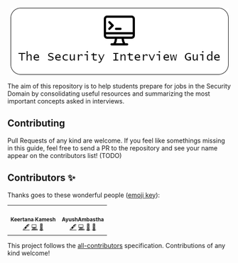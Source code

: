 <p align="center">
  <img src="./images/TSIG-Banner.png">
</p>

The aim of this repository is to help students prepare for jobs in the Security Domain by consolidating useful resources and summarizing the most important concepts asked in interviews. 

## Contributing

Pull Requests of any kind are welcome. If you feel like somethings missing in this guide, feel free to send a PR to the repository and see your name appear on the contributors list! (TODO)
## Contributors ✨

Thanks goes to these wonderful people ([emoji key](https://allcontributors.org/docs/en/emoji-key)):

<!-- ALL-CONTRIBUTORS-LIST:START - Do not remove or modify this section -->
<!-- prettier-ignore-start -->
<!-- markdownlint-disable -->
<table>
  <tr>
    <td align="center"><a href="https://github.com/keertanakamesh"><img src="https://avatars.githubusercontent.com/u/57653809?v=4?s=100" width="100px;" alt=""/><br /><sub><b>Keertana Kamesh</b></sub></a><br /><a href="#content-keertanakamesh" title="Content">🖋</a> <a href="https://github.com/AyushAmbastha/The-Security-Interview-Guide/commits?author=keertanakamesh" title="Code">💻</a> <a href="https://github.com/AyushAmbastha/The-Security-Interview-Guide/commits?author=keertanakamesh" title="Documentation">📖</a></td>
    <td align="center"><a href="https://github.com/AyushAmbastha"><img src="https://avatars.githubusercontent.com/u/27074500?v=4?s=100" width="100px;" alt=""/><br /><sub><b>AyushAmbastha</b></sub></a><br /><a href="#content-AyushAmbastha" title="Content">🖋</a> <a href="https://github.com/AyushAmbastha/The-Security-Interview-Guide/commits?author=AyushAmbastha" title="Code">💻</a> <a href="https://github.com/AyushAmbastha/The-Security-Interview-Guide/commits?author=AyushAmbastha" title="Documentation">📖</a> <a href="#maintenance-AyushAmbastha" title="Maintenance">🚧</a></td>
  </tr>
</table>

<!-- markdownlint-restore -->
<!-- prettier-ignore-end -->

<!-- ALL-CONTRIBUTORS-LIST:END -->

This project follows the [all-contributors](https://github.com/all-contributors/all-contributors) specification. Contributions of any kind welcome!
